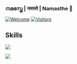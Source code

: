 ### നമസ്തേ | नमस्ते | Namasthe 👋
[![Welcome](https://img.shields.io/badge/PRs-welcome-brightgreen.svg?style=flat&logo=github)](https://github.com/rakheshthayyur) 
[![Visitors](https://visitor-badge.glitch.me/badge?page_id=rakheshthayyur.visitor-badge)](https://github.com/rakheshthayyur)


## Skills
  <img src="https://img.shields.io/static/v1?label=PHP&message=PHP&color=brightgreen" />

<p>
  <img src="https://img.shields.io/badge/JavaScript-%E2%98%85 %E2%98%85 %E2%98%85 %E2%98%85 %E2%98%85-important" /> 
</p>
